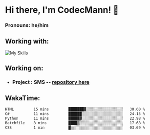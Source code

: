 # Hi there, I'm CodecMann! 👋

### Pronouns: he/him


## Working with:
[![My Skills](https://skillicons.dev/icons?i=kotlin,nodejs,django,python,bots&theme=dark)](https://skillicons.dev)


## Working on:
- ### Project : SMS -- [repository here](https://github.com/NikeStyleProject/project-sms)

## WakaTime:

<!--START_SECTION:waka-->

```txt
HTML         15 mins         ███████▓░░░░░░░░░░░░░░░░░   30.60 %
C#           11 mins         ██████░░░░░░░░░░░░░░░░░░░   24.15 %
Python       11 mins         █████▓░░░░░░░░░░░░░░░░░░░   22.98 %
Batchfile    8 mins          ████▒░░░░░░░░░░░░░░░░░░░░   17.68 %
CSS          1 min           █░░░░░░░░░░░░░░░░░░░░░░░░   03.69 %
```

<!--END_SECTION:waka-->
